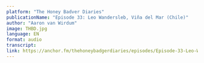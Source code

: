 ```yaml
---
platform: "The Honey Badver Diaries"
publicationName: "Episode 33: Leo Wandersleb, Viña del Mar (Chile)"
author: "Aaron van Wirdum"
image: THBD.jpg
language: EN
format: audio
transcript: 
link: https://anchor.fm/thehoneybadgerdiaries/episodes/Episode-33-Leo-Wandersleb--Via-del-Mar-Chile-eds331
---
```

